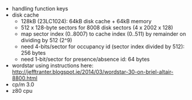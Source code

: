 - handling function keys
- disk cache
  - 128kB (23LC1024): 64kB disk cache + 64kB memory
  - 512 x 128-byte sectors for 8008 disk sectors (4 x 2002 x 128)
  - map sector index (0..8007) to cache index (0..511) by remainder on dividing by 512 (2^9)
  - need 4-bits/sector for occupancy id (sector index divided by 512): 256 bytes
  - need 1-bit/sector for presence/absence id: 64 bytes
- wordstar using instructions here:
  http://jefftranter.blogspot.ie/2014/03/wordstar-30-on-briel-altair-8800.html
- cp/m 3.0
- z80 cpu
